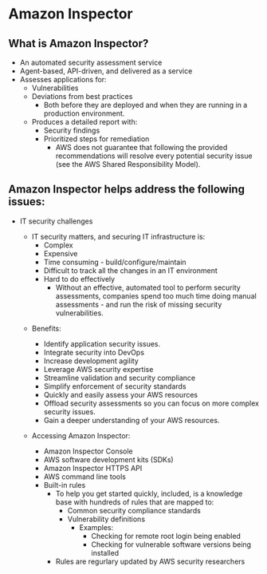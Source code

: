 # Amazon Inspector

## What is Amazon Inspector? 
* An automated security assessment service
* Agent-based, API-driven, and delivered as a service
* Assesses applications for:
  * Vulnerabilities
  * Deviations from best practices
    * Both before they are deployed and when they are running in a 
      production environment.
  * Produces a detailed report with:
    * Security findings
    * Prioritized steps for remediation
      * AWS does not guarantee that following the provided 
        recommendations will resolve every potential security issue 
        (see the AWS Shared Responsibility Model).

## Amazon Inspector helps address the following issues:
* IT security challenges
  * IT security matters, and securing IT infrastructure is:
    * Complex
    * Expensive
    * Time consuming - build/configure/maintain
    * Difficult to track all the changes in an IT environment
    * Hard to do effectively
      * Without an effective, automated tool to perform security
        assessments, companies spend too much time doing manual
        assessments - and run the risk of missing security 
        vulnerabilities.


  - Benefits:
    - Identify application security issues.
    - Integrate security into DevOps
    - Increase development agility
    - Leverage AWS security expertise
    - Streamline validation and security compliance
    - Simplify enforcement of security standards
    - Quickly and easily assess your AWS resources
    - Offload security assessments so you can focus on more complex
      security issues.
    - Gain a deeper understanding of your AWS resources.

  - Accessing Amazon Inspector:
    - Amazon Inspector Console
    - AWS software development kits (SDKs)
    - Amazon Inspector HTTPS API
    - AWS command line tools
    - Built-in rules
      - To help you get started quickly, included, is a knowledge base
        with hundreds of rules that are mapped to:
        - Common security compliance standards
        - Vulnerability definitions
          - Examples:  
            - Checking for remote root login being enabled
            - Checking for vulnerable software versions being installed
      - Rules are regurlary updated by AWS security researchers









